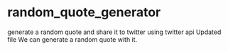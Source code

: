 # random_quote_generator
generate a random quote and share it to twitter using twitter api
Updated file
We can generate a random quote with it.
